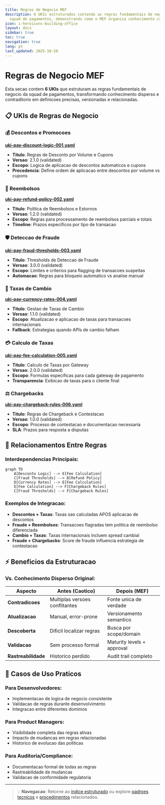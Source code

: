 ```yaml
---
title: Regras de Negocio MEF
description: 6 UKIs estruturados contendo as regras fundamentais de negocio da
  squad de pagamentos, demonstrando como o MEF organiza conhecimento critico
icon: i-heroicons-building-office
layout: docs
sidebar: true
toc: true
navigation: true
lang: pt
last_updated: 2025-10-20
---
```

# Regras de Negocio MEF

Esta secao contem **6 UKIs** que estruturam as regras fundamentais de negocio da squad de pagamentos, transformando conhecimento disperso e contraditorio em definicoes precisas, versionadas e relacionadas.

## 📋 UKIs de Regras de Negocio

### 💰 Descontos e Promocoes
**[uki-pay-discount-logic-001.yaml](uki-pay-discount-logic-001.md)**
- **Titulo**: Regras de Desconto por Volume e Cupons
- **Versao**: 2.1.0 (validated)
- **Escopo**: Logica de aplicacao de descontos automaticos e cupons
- **Precedencia**: Define ordem de aplicacao entre descontos por volume vs cupons

### 🔄 Reembolsos
**[uki-pay-refund-policy-002.yaml](uki-pay-refund-policy-002.md)**
- **Titulo**: Politica de Reembolsos e Estornos
- **Versao**: 1.2.0 (validated)
- **Escopo**: Regras para processamento de reembolsos parciais e totais
- **Timeline**: Prazos especificos por tipo de transacao

### 🛡️ Deteccao de Fraude
**[uki-pay-fraud-thresholds-003.yaml](uki-pay-fraud-thresholds-003.md)**
- **Titulo**: Thresholds de Deteccao de Fraude
- **Versao**: 3.0.0 (validated)
- **Escopo**: Limites e criterios para flagging de transacoes suspeitas
- **Automacao**: Regras para bloqueio automatico vs analise manual

### 💱 Taxas de Cambio
**[uki-pay-currency-rates-004.yaml](uki-pay-currency-rates-004.md)**
- **Titulo**: Gestao de Taxas de Cambio
- **Versao**: 1.1.0 (validated)
- **Escopo**: Atualizacao e aplicacao de taxas para transacoes internacionais
- **Fallback**: Estrategias quando APIs de cambio falham

### 💳 Calculo de Taxas
**[uki-pay-fee-calculation-005.yaml](uki-pay-fee-calculation-005.md)**
- **Titulo**: Calculo de Taxas por Gateway
- **Versao**: 2.0.0 (validated)
- **Escopo**: Formulas especificas para cada gateway de pagamento
- **Transparencia**: Exibicao de taxas para o cliente final

### ⚖️ Chargebacks
**[uki-pay-chargeback-rules-006.yaml](uki-pay-chargeback-rules-006.md)**
- **Titulo**: Regras de Chargeback e Contestacao
- **Versao**: 1.0.0 (validated)
- **Escopo**: Processo de contestacao e documentacao necessaria
- **SLA**: Prazos para resposta a disputas

## 🔗 Relacionamentos Entre Regras

### Interdependencias Principais:
```mermaid
graph TD
    A[Desconto Logic] --> E[Fee Calculation]
    C[Fraud Thresholds] --> B[Refund Policy]
    D[Currency Rates] --> E[Fee Calculation]
    E[Fee Calculation] --> F[Chargeback Rules]
    C[Fraud Thresholds] --> F[Chargeback Rules]
```

### Exemplos de Integracao:
- **Descontos + Taxas**: Taxas sao calculadas APOS aplicacao de descontos
- **Fraude + Reembolsos**: Transacoes flagradas tem politica de reembolso diferenciada
- **Cambio + Taxas**: Taxas internacionais incluem spread cambial
- **Fraude + Chargebacks**: Score de fraude influencia estrategia de contestacao

## ⚡ Beneficios da Estruturacao

### Vs. Conhecimento Disperso Original:
| Aspecto | Antes (Caotico) | Depois (MEF) |
|---------|----------------|--------------|
| **Contradicoes** | Multiplas versoes conflitantes | Fonte unica de verdade |
| **Atualizacao** | Manual, error-prone | Versionamento semantico |
| **Descoberta** | Dificil localizar regras | Busca por scope/domain |
| **Validacao** | Sem processo formal | Maturity levels + approval |
| **Rastreabilidade** | Historico perdido | Audit trail completo |

## 🎯 Casos de Uso Praticos

### Para Desenvolvedores:
- Implementacao de logica de negocio consistente
- Validacao de regras durante desenvolvimento
- Integracao entre diferentes dominios

### Para Product Managers:
- Visibilidade completa das regras ativas
- Impacto de mudancas em regras relacionadas
- Historico de evolucao das politicas

### Para Auditoria/Compliance:
- Documentacao formal de todas as regras
- Rastreabilidade de mudancas
- Validacao de conformidade regulatoria

---

> 💡 **Navegacao**: Retorne ao [indice estruturado](../) ou explore [padroes tecnicos](../technical-patterns) e [procedimentos](../procedures) relacionados.